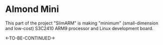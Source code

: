 # Almond Mini

This part of the project "SlimARM" is making "minimum" (small-dimension and low-cost) S3C2410 ARM9 processor and Linux development board.

<-TO-BE-CONTINUED->